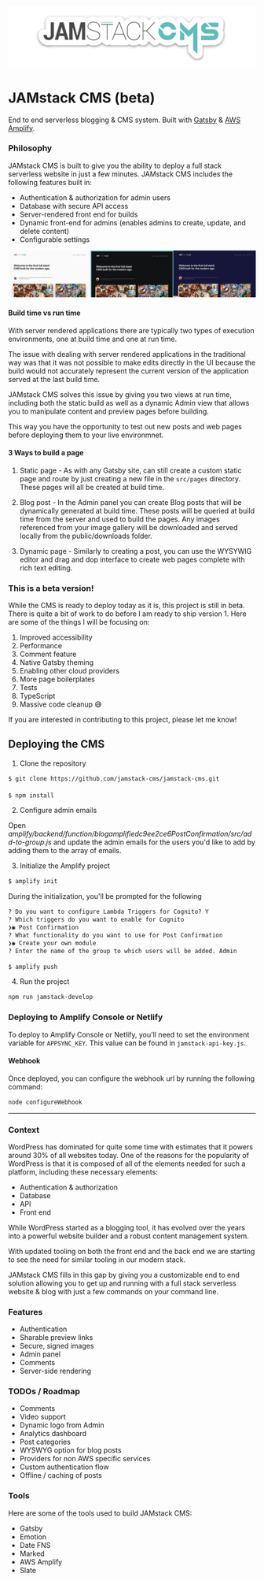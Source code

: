 ![](jamstackcms.jpg)

# JAMstack CMS (beta)

End to end serverless blogging & CMS system. Built with [Gatsby](https://www.gatsbyjs.org/) & [AWS Amplify](https://aws-amplify.github.io/).

### Philosophy

JAMstack CMS is built to give you the ability to deploy a full stack serverless website in just a few minutes. JAMstack CMS includes the following features built in:

- Authentication & authorization for admin users
- Database with secure API access
- Server-rendered front end for builds
- Dynamic front-end for admins (enables admins to create, update, and delete content)
- Configurable settings

![](screens.jpg)

#### Build time vs run time

With server rendered applications there are typically two types of execution environments, one at build time and one at run time.

The issue with dealing with server rendered applications in the traditional way was that it was not possible to make edits directly in the UI because the build would not accurately represent the current version of the application served at the last build time.

JAMstack CMS solves this issue by giving you two views at run time, including both the static build as well as a dynamic Admin view that allows you to manipulate content and preview pages before building.

This way you have the opportunity to test out new posts and web pages before deploying them to your live environmnet.

#### 3 Ways to build a page

1. Static page - As with any Gatsby site, can still create a custom static page and route by just creating a new file in the `src/pages` directory. These pages will all be created at build time.

2. Blog post - In the Admin panel you can create Blog posts that will be dynamically generated at build time. These posts will be queried at build time from the server and used to build the pages. Any images referenced from your image gallery will be downloaded and served locally from the public/downloads folder.

3. Dynamic page - Similarly to creating a post, you can use the WYSYWIG editor and drag and dop interface to create web pages complete with rich text editing.

### This is a beta version!

While the CMS is ready to deploy today as it is, this project is still in beta. There is quite a bit of work to do before I am ready to ship version 1. Here are some of the things I will be focusing on:

1. Improved accessibility
2. Performance
3. Comment feature
4. Native Gatsby theming
5. Enabling other cloud providers
6. More page boilerplates
7. Tests
8. TypeScript
9. Massive code cleanup 😅

If you are interested in contributing to this project, please let me know!

## Deploying the CMS

1. Clone the repository

```sh
$ git clone https://github.com/jamstack-cms/jamstack-cms.git

$ npm install
```

2. Configure admin emails

Open *amplify/backend/function/blogamplifiedc9ee2ce6PostConfirmation/src/add-to-group.js* and update the admin emails for the users you'd like to add by adding them to the array of emails.

3. Initialize the Amplify project

```sh
$ amplify init
```

During the initialization, you'll be prompted for the following

```
? Do you want to configure Lambda Triggers for Cognito? Y
? Which triggers do you want to enable for Cognito
❯◉ Post Confirmation
? What functionality do you want to use for Post Confirmation
❯◉ Create your own module
? Enter the name of the group to which users will be added. Admin

$ amplify push
```

4. Run the project

```sh
npm run jamstack-develop
```

### Deploying to Amplify Console or Netlify

To deploy to Amplify Console or Netlify, you'll need to set the environment variable for `APPSYNC_KEY`. This value can be found in `jamstack-api-key.js`.

#### Webhook

Once deployed, you can configure the webhook url by running the following command:

```sh
node configureWebhook
```

---

### Context

WordPress has dominated for quite some time with estimates that it powers around 30% of all websites today. One of the reasons for the popularity of WordPress is that it is composed of all of the elements needed for such a platform, including these necessary elements:

- Authentication & authorization
- Database
- API
- Front end

While WordPress started as a blogging tool, it has evolved over the years into a powerful website builder and a robust content management system.

With updated tooling on both the front end and the back end we are starting to see the need for similar tooling in our modern stack.

JAMstack CMS fills in this gap by giving you a customizable end to end solution allowing you to get up and running with a full stack serverless website & blog with just a few commands on your command line.

### Features

- Authentication
- Sharable preview links
- Secure, signed images
- Admin panel
- Comments
- Server-side rendering

### TODOs / Roadmap

- Comments
- Video support
- Dynamic logo from Admin
- Analytics dashboard
- Post categories
- WYSWYG option for blog posts
- Providers for non AWS specific services
- Custom authentication flow
- Offline / caching of posts

### Tools

Here are some of the tools used to build JAMstack CMS:
- Gatsby
- Emotion 
- Date FNS 
- Marked 
- AWS Amplify
- Slate